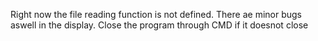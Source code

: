 Right now the file reading function is not defined. There ae minor bugs aswell in the display. Close the program through CMD if it doesnot close 
